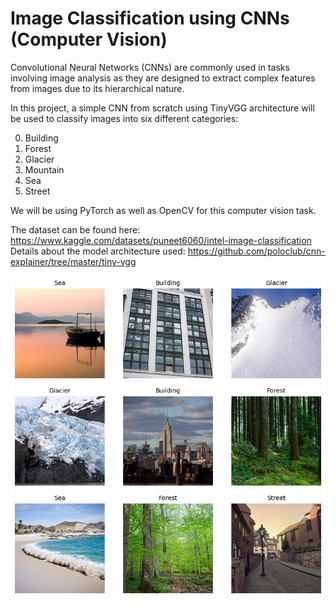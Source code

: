 # Image Classification using CNNs (Computer Vision)

Convolutional Neural Networks (CNNs) are commonly used in tasks involving image analysis as they are designed to extract complex features from images due to its hierarchical nature.

In this project, a simple CNN from scratch using TinyVGG architecture will be used to classify images into six different categories:

0. Building
1. Forest
2. Glacier
3. Mountain
4. Sea
5. Street

We will be using PyTorch as well as OpenCV for this computer vision task.
   
The dataset can be found here: https://www.kaggle.com/datasets/puneet6060/intel-image-classification \
Details about the model architecture used: https://github.com/poloclub/cnn-explainer/tree/master/tiny-vgg

![alt text](https://github.com/ImRyzon/Intel-Image-Classification/blob/main/cover.png)
